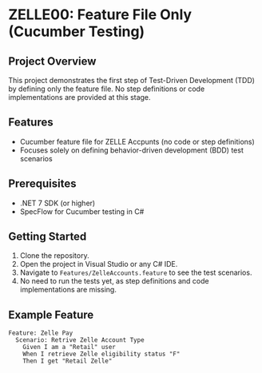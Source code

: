 # ZELLE00: Feature File Only (Cucumber Testing)

## Project Overview
This project demonstrates the first step of Test-Driven Development (TDD) by defining only the feature file. No step definitions or code implementations are provided at this stage.

## Features
- Cucumber feature file for ZELLE Accpunts (no code or step definitions)
- Focuses solely on defining behavior-driven development (BDD) test scenarios

## Prerequisites
- .NET 7 SDK (or higher)
- SpecFlow for Cucumber testing in C#

## Getting Started
1. Clone the repository.
2. Open the project in Visual Studio or any C# IDE.
3. Navigate to `Features/ZelleAccounts.feature` to see the test scenarios.
4. No need to run the tests yet, as step definitions and code implementations are missing.

## Example Feature
```gherkin
Feature: Zelle Pay
  Scenario: Retrive Zelle Account Type
    Given I am a "Retail" user
    When I retrieve Zelle eligibility status "F"
    Then I get "Retail Zelle"
